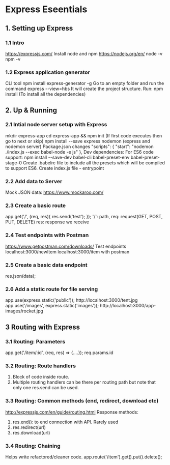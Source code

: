 # Express Eseentials

## 1. Setting up Express
### 1.1 Intro
https://expressjs.com/
Install node and npm
https://nodejs.org/en/
node -v
npm -v

### 1.2 Express application generator
CLI tool
npm install express-generator -g
Go to an empty folder and run the command
express --view=hbs
It will create the project structure.
Run:
npm install (To install all the dependencies)

## 2. Up & Running
### 2.1 Intial node server setup with Express
mkdir express-app
cd express-app && npm init (If first code executes then go to next or skip)
npm install --save express nodemon (express and nodemon server)
Package.json changes
"scripts": {
    "start": "nodemon ./index.js --exec babel-node -e js"
},
Dev dependencies:
For ES6 code support:
npm install --save-dev babel-cli babel-preset-env babel-preset-stage-0
Create .babelrc file to include all the presets which will be compiled to support ES6.
Create index.js file - entrypoint

### 2.2 Add data to Server
Mock JSON data: https://www.mockaroo.com/

### 2.3 Create a basic route
app.get('/', (req, res){ res.send('test'); });
'/': path, req: request(GET, POST, PUT, DELETE) res: response we receive

### 2.4 Test endpoints with Postman
https://www.getpostman.com/downloads/
Test endpoints
localhost:3000/newItem
localhost:3000/item with postman

### 2.5 Create a basic data endpoint
res.json(data);

### 2.6 Add a static route for file serving
app.use(express.static('public'));
http://localhost:3000/tent.jpg
app.use('/images', express.static('images'));
http://localhost:3000/app-images/rocket.jpg

## 3 Routing with Express
### 3.1 Routing: Parameters
app.get('/item/:id', (req, res) => {....});
req.params.id

### 3.2 Routing: Route handlers
1. Block of code inside route.
2. Multiple routing handlers can be there per routing path but note that only one res.send can be used.

### 3.3 Routing: Common methods (end, redirect, download etc)
http://expressjs.com/en/guide/routing.html
Response methods:
1. res.end(): to end connection with API. Rarely used
2. res.redirect(url)
3. res.download(url)

### 3.4 Routing: Chaining
Helps write refactored/cleaner code.
app.route('/item').get().put().delete();